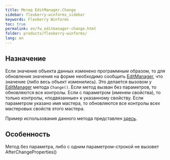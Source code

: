```yaml
---
title: Метод EditManager.Change
sidebar: flexberry-winforms_sidebar
keywords: Flexberry Winforms
toc: true
permalink: en/fw_editmanager-change.html
folder: products/flexberry-winforms/
lang: en
---
```


## Назначение

Если значение объекта данных изменено программным образом, то для обновления значения на форме необходимо сообщить [EditManager](fw_editmanager.html), что значение (либо весь объект изменились). Это делается вызовом у [EditManager](fw_editmanager.html) метода `Change()`. Если метод вызван без параметров, то обновляются все контролы. Если с параметром (именем свойства), то только контролы, «подвязанные» к указанному свойству. Если параметром указано имя мастера, то обновляются все контролы всех мастеровых свойств этого мастера.


Пример использования данного метода представлен [здесь](fo_features-dafault-value.html).

## Особенность

Метод без параметра, либо с одним параметром-строкой не вызовет AfterChangeProperties()